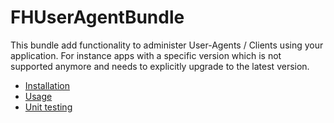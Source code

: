 # FHUserAgentBundle

This bundle add functionality to administer User-Agents / Clients using your application. For instance apps with a 
specific version which is not supported anymore and needs to explicitly upgrade to the latest version.

- [Installation](Resources/doc/installation.md)
- [Usage](Resources/doc/usage.md)
- [Unit testing](Resources/doc/unit_testing.md)
